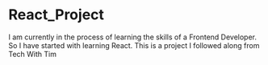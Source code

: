 # React_Project
I am currently in the process of learning the skills of a Frontend Developer. So I have started with learning React. This is a project I followed along from Tech With Tim
